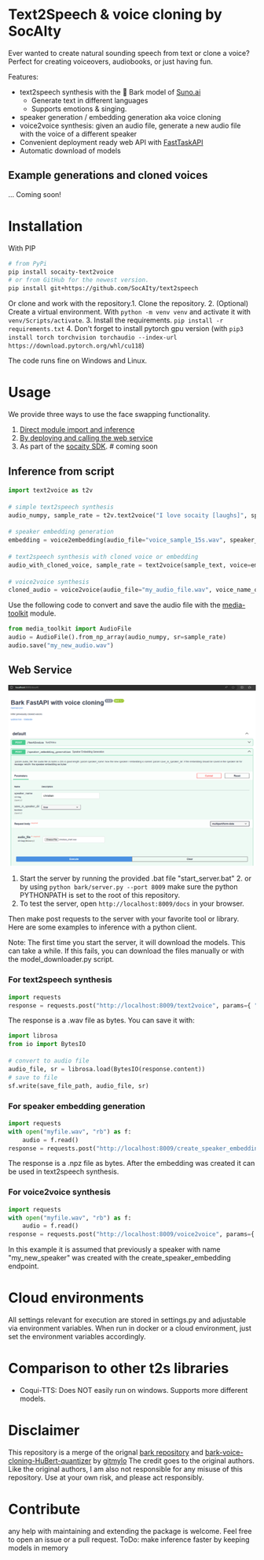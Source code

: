     
# Text2Speech & voice cloning by SocAIty

Ever wanted to create natural sounding speech from text or clone a voice? 
Perfect for creating voiceovers, audiobooks, or just having fun.

Features:
- text2speech synthesis with the 🐶 Bark model of [Suno.ai](https://github.com/suno-ai)
  - Generate text in different languages
  - Supports emotions & singing.
- speaker generation / embedding generation aka voice cloning 
- voice2voice synthesis: given an audio file, generate a new audio file with the voice of a different speaker
- Convenient deployment ready web API with [FastTaskAPI](https://github.com/SocAIty/FastTaskAPI)
- Automatic download of models

## Example generations and cloned voices

... Coming soon!

# Installation

With PIP
```bash
# from PyPi
pip install socaity-text2voice
# or from GitHub for the newest version.
pip install git+https://github.com/SocAIty/text2speech
```
Or clone and work with the repository.1. Clone the repository.
2. (Optional) Create a virtual environment. With `python -m venv venv` and activate it with `venv/Scripts/activate`.
3. Install the requirements.
`pip install -r requirements.txt`
4. Don't forget to install pytorch gpu version (with `pip3 install torch torchvision torchaudio --index-url https://download.pytorch.org/whl/cu118`)

The code runs fine on Windows and Linux. 

# Usage
We provide three ways to use the face swapping functionality.
1. [Direct module import and inference](#Inference-from-script) 
2. [By deploying and calling the web service](#Web-Service)
3. As part of the [socaity SDK](https://github.com/SocAIty/socaity).  # coming soon


## Inference from script

```python
import text2voice as t2v

# simple text2speech synthesis
audio_numpy, sample_rate = t2v.text2voice("I love socaity [laughs]", speaker_name="en_speaker_3")

# speaker embedding generation
embedding = voice2embedding(audio_file="voice_sample_15s.wav", speaker_name="hermine").save_to_speaker_lib()

# text2speech synthesis with cloned voice or embedding
audio_with_cloned_voice, sample_rate = text2voice(sample_text, voice=embedding)  # also works with voice="hermine"

# voice2voice synthesis
cloned_audio = voice2voice(audio_file="my_audio_file.wav", voice_name_or_embedding_path="hermine")

```
Use the following code to convert and save the audio file with the [media-toolkit](https://github.com/SocAIty/media-toolkit) module.
```python
from media_toolkit import AudioFile
audio = AudioFile().from_np_array(audio_numpy, sr=sample_rate)
audio.save("my_new_audio.wav")
```





## Web Service


![image of openapi server](bark_fastapi.PNG)


1. Start the server by running the provided .bat file "start_server.bat" 
   2. or by using `python bark/server.py --port 8009` make sure the python PYTHONPATH is set to the root of this repository.
2. To test the server, open `http://localhost:8009/docs` in your browser.

Then make post requests to the server with your favorite tool or library.
Here are some examples to inference with a python client.

Note: The first time you start the server, it will download the models. This can take a while.
If this fails, you can download the files manually or with the model_downloader.py script.

### For text2speech synthesis

```python
import requests
response = requests.post("http://localhost:8009/text2voice", params={ "text" : "please contribute", "voice": "en_speaker_3"})
```
The response is a .wav file as bytes. You can save it with:

```python
import librosa
from io import BytesIO

# convert to audio file
audio_file, sr = librosa.load(BytesIO(response.content))
# save to file
sf.write(save_file_path, audio_file, sr)
```

### For speaker embedding generation

```python
import requests
with open("myfile.wav", "rb") as f:
    audio = f.read()
response = requests.post("http://localhost:8009/create_speaker_embedding", params={ "speaker_name" : "my_new_speaker"}, files={"audio_file": audio})
```
The response is a .npz file as bytes. 
After the embedding was created it can be used in text2speech synthesis.

### For voice2voice synthesis

```python
import requests
with open("myfile.wav", "rb") as f:
    audio = f.read()
response = requests.post("http://localhost:8009/voice2voice", params={ "speaker_name" : "my_new_speaker"}, files={"audio_file": audio})
```
In this example it is assumed that previously a speaker with name "my_new_speaker" was created with the create_speaker_embedding endpoint.


# Cloud environments

All settings relevant for execution are stored in settings.py and adjustable via environment variables.
When run in docker or a cloud environment, just set the environment variables accordingly.


# Comparison to other t2s libraries

- Coqui-TTS: Does NOT easily run on windows. Supports more different models.

# Disclaimer
This repository is a merge of the orignal [bark repository](https://github.com/suno-ai/bark) and [bark-voice-cloning-HuBert-quantizer](https://github.com/gitmylo/bark-voice-cloning-HuBERT-quantizer/blob/master/readme.md) by [gitmylo](https://github.com/gitmylo)
The credit goes to the original authors. Like the original authors, I am also not responsible for any misuse of this repository. Use at your own risk, and please act responsibly.

# Contribute

any help with maintaining and extending the package is welcome. Feel free to open an issue or a pull request.
ToDo: make inference faster by keeping models in memory

